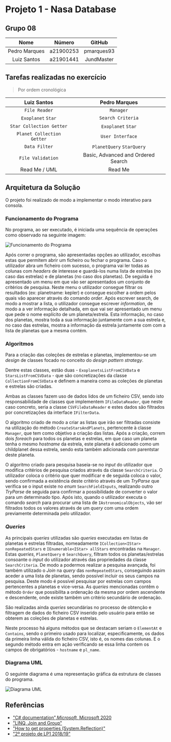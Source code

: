 # Projeto 1 - Nasa Database

## Grupo 08

|     Nome      |  Número   |   GitHub   |
| :-----------: | :-------: | :--------: |
| Pedro Marques | a21900253 | pmarques93 |
|  Luiz Santos  | a21901441 | JundMaster |

## Tarefas realizadas no exercício

>Por ordem cronológica

|        Luiz Santos         |           Pedro Marques            |
| :------------------------: | :--------------------------------: |
|       `File Reader`        |             `Manager`              |
|     `Exoplanet` `Star`     |         `Search Criteria`          |
|  `Star Collection Getter`  |         `Exoplanet` `Star`         |
| `Planet Collection Getter` |          `User Interface`          |
|       `Data Filter`        |     `PlanetQuery` `StarQuery`      |
|     `File Validation`      | Basic, Advanced and Ordered Search |
|       Read Me / UML        |              Read Me               |

## Arquitetura da Solução

O projeto foi realizado de modo a implementar o modo interativo para consola.

### Funcionamento do Programa

No programa, ao ser executado, é iniciada uma sequência de operações como
observado na seguinte imagem:

![Funcionamento do Programa](Images/Funcionamento_do_Programa.png)

Após correr o programa, são apresentadas opções ao utilizador, escolhas estas
que permitem abrir um ficheiro ou fechar o programa. Caso o utilizador abra
um ficheiro com sucesso, o programa vai ler todas as colunas com *headers* de
interesse e guardá-los numa lista de estrelas (no caso das estrelas) e de
planetas (no caso dos planetas). De seguida é apresentado um menu em que vão
ser apresentados um conjunto de critérios de pesquisa. Neste menu o utilizador
consegue filtrar os resultados (ex: planetname: kepler) e consegue escolher a
ordem pelos quais vão aparecer através do comando *order*. Após escrever
search, de modo a mostrar a lista, o utilizador consegue escrever *information*,
de modo a a ver informação detalhada, em que vai ser apresentado um menu que
pede o nome explícito de um planeta/estrela. Esta informação, no caso dos
planetas, mostra toda a sua informação juntamente com a sua estrela e, no caso
das estrelas, mostra a informação da estrela juntamente com com a lista de
planetas que a mesma contém.

### Algoritmos

Para a criação das coleções de estrelas e planetas, implementou-se um *design*
de classes focado no conceito do *design pattern strategy*.

Dentre estas classes, estão duas - `ExoplanetsListFromCSVData` e
`StarsListFromCSVData` - que são concretizações da classe
`CollectionFromCSVData` e definem a maneira como as coleções de planetas e
estrelas são criadas.

Ambas as classes fazem uso de dados lidos de um ficheiro CSV, sendo isto
responsabilidade de classes que implementem `IFileDataReader`, que neste caso
concreto, seria a classe `CSVFileDataReader` e estes dados são filtrados por
concretizações da interface `IFilterData`.

O algoritmo criado de modo a criar as listas que irão ser filtradas consiste
na utilização do método `CreateStarsAndPlanets`, pertencente à classe `Manager`,
que tem como objetivo a criação das listas. Após a criação, correm dois
*foreach* para todos os planetas e estrelas, em que caso um planeta tenha o
mesmo *hostname* da estrela, este planeta é adicionado como um childplanet
dessa estrela, sendo esta também adicionada com parentstar deste planeta.

O algoritmo criado para pesquisa baseia-se no *input* do utilizador que modifica
critérios de pesquisa criados através da classe `SearchCriteria`. O utilizador
coloca o critério que quer modificar e de seguida coloca o valor, sendo
confirmada a existência deste critério através de um *TryParse* que verifica
se o input existe no *enum* `SearchFieldInputs`, realizando outro *TryParse*
de seguida para confirmar a possibilidade de converter o valor para um
determinado tipo. Após isto, quando o utilizador executa o comando *search*
para procurar uma lista de `IAstronomicalObjects`, vão ser filtrados todos os
valores através de um *query* com uma ordem previamente determinada pelo
utilizador.

### *Queries*

As principais *queries* utilizadas são *queries* executadas em listas de
planetas e estrelas filtradas, nomeadamente
`ICollection<IStar> nonRepeatedStars` e `IEnumerable<IStar> allStars`
encontradas na `Manager`. Estas *queries*, `PlanetQuery` e `SearchQuery`,
filtram todos os planetas/estrelas consoante o *input* do utilizador através das
propriedades da classe `SearchCriteria`. De modo a podermos realizar a pesquisa
avançada, foi também utilizado o *Join* na *query* das `nonRepeatedStars`,
conseguindo assim aceder a uma lista de planetas, sendo possível incluir os
seus campos na pesquisa. Deste modo é possível pesquisar por estrelas com
campos pertencentes a planetas e vice-versa. As *queries* mencionadas contêm
o método `Order` que possibilita a ordenação da mesma por ordem ascendente e
descendente, onde existe também um critério secundário de ordenação.

São realizadas ainda *queries* secundárias no processo de obtenção e filtragem
de dados do ficheiro CSV inserido pelo usuário para então se obterem as
coleções de planetas e estrelas.

Neste processo há alguns métodos que se destacam seriam o `ElementAt` e
`Contains`, sendo o primeiro usado para localizar, especificamente, os dados
da primeira linha válida do ficheiro CSV, isto é, os nomes das colunas. E o
segundo método entra em ação verificando se essa linha contem os campos de
obrigatórios - `hostname` e `pl_name`.

### Diagrama UML

O seguinte diagrama é uma representação gráfica da estrutura de classes do
programa.

![Diagrama UML](Images/UML.png)

## Referências

- ["C# documentation",_Microsoft_, Microsoft 2020](
https://docs.microsoft.com/en-us/dotnet/csharp)
- ["LINQ, Join and Group"](
https://www.youtube.com/watch?v=W5L2_wXj6gw&feature=youtu.be)
- ["How to get properties (System.Reflection)"](
https://www.youtube.com/watch?v=9_tEKosktNo&feature=youtu.be)
- ["2º projeto de LP1 2018/19"](
https://github.com/VideojogosLusofona/lp1_2018_p2_solucao)
